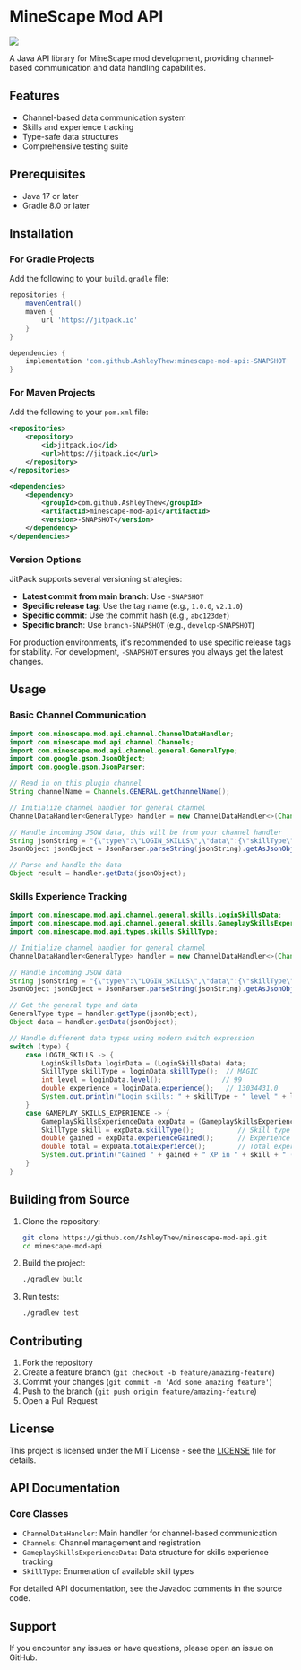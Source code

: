 # MineScape Mod API

[![](https://jitpack.io/v/AshleyThew/minescape-mod-api.svg)](https://jitpack.io/#AshleyThew/minescape-mod-api)

A Java API library for MineScape mod development, providing channel-based communication and data handling capabilities.

## Features

- Channel-based data communication system
- Skills and experience tracking
- Type-safe data structures
- Comprehensive testing suite

## Prerequisites

- Java 17 or later
- Gradle 8.0 or later

## Installation

### For Gradle Projects

Add the following to your `build.gradle` file:

```gradle
repositories {
    mavenCentral()
    maven {
        url 'https://jitpack.io'
    }
}

dependencies {
    implementation 'com.github.AshleyThew:minescape-mod-api:-SNAPSHOT'
}
```

### For Maven Projects

Add the following to your `pom.xml` file:

```xml
<repositories>
    <repository>
        <id>jitpack.io</id>
        <url>https://jitpack.io</url>
    </repository>
</repositories>

<dependencies>
    <dependency>
        <groupId>com.github.AshleyThew</groupId>
        <artifactId>minescape-mod-api</artifactId>
        <version>-SNAPSHOT</version>
    </dependency>
</dependencies>
```

### Version Options

JitPack supports several versioning strategies:

- **Latest commit from main branch**: Use `-SNAPSHOT`
- **Specific release tag**: Use the tag name (e.g., `1.0.0`, `v2.1.0`)
- **Specific commit**: Use the commit hash (e.g., `abc123def`)
- **Specific branch**: Use `branch-SNAPSHOT` (e.g., `develop-SNAPSHOT`)

For production environments, it's recommended to use specific release tags for stability. For development, `-SNAPSHOT` ensures you always get the latest changes.

## Usage

### Basic Channel Communication

```java
import com.minescape.mod.api.channel.ChannelDataHandler;
import com.minescape.mod.api.channel.Channels;
import com.minescape.mod.api.channel.general.GeneralType;
import com.google.gson.JsonObject;
import com.google.gson.JsonParser;

// Read in on this plugin channel
String channelName = Channels.GENERAL.getChannelName();

// Initialize channel handler for general channel
ChannelDataHandler<GeneralType> handler = new ChannelDataHandler<>(Channels.GENERAL, GeneralType.class);

// Handle incoming JSON data, this will be from your channel handler
String jsonString = "{\"type\":\"LOGIN_SKILLS\",\"data\":{\"skillType\":\"ATTACK\",\"level\":75,\"experience\":1210421.0}}";
JsonObject jsonObject = JsonParser.parseString(jsonString).getAsJsonObject();

// Parse and handle the data
Object result = handler.getData(jsonObject);
```

### Skills Experience Tracking

```java
import com.minescape.mod.api.channel.general.skills.LoginSkillsData;
import com.minescape.mod.api.channel.general.skills.GameplaySkillsExperienceData;
import com.minescape.mod.api.types.skills.SkillType;

// Initialize channel handler for general channel
ChannelDataHandler<GeneralType> handler = new ChannelDataHandler<>(Channels.GENERAL, GeneralType.class);

// Handle incoming JSON data
String jsonString = "{\"type\":\"LOGIN_SKILLS\",\"data\":{\"skillType\":\"MAGIC\",\"level\":99,\"experience\":13034431.0}}";
JsonObject jsonObject = JsonParser.parseString(jsonString).getAsJsonObject();

// Get the general type and data
GeneralType type = handler.getType(jsonObject);
Object data = handler.getData(jsonObject);

// Handle different data types using modern switch expression
switch (type) {
    case LOGIN_SKILLS -> {
        LoginSkillsData loginData = (LoginSkillsData) data;
        SkillType skillType = loginData.skillType();  // MAGIC
        int level = loginData.level();               // 99
        double experience = loginData.experience();   // 13034431.0
        System.out.println("Login skills: " + skillType + " level " + level + " with " + experience + " XP");
    }
    case GAMEPLAY_SKILLS_EXPERIENCE -> {
        GameplaySkillsExperienceData expData = (GameplaySkillsExperienceData) data;
        SkillType skill = expData.skillType();           // Skill type
        double gained = expData.experienceGained();      // Experience gained
        double total = expData.totalExperience();        // Total experience
        System.out.println("Gained " + gained + " XP in " + skill + " (total: " + total + ")");
    }
}
```

## Building from Source

1. Clone the repository:

   ```bash
   git clone https://github.com/AshleyThew/minescape-mod-api.git
   cd minescape-mod-api
   ```

2. Build the project:

   ```bash
   ./gradlew build
   ```

3. Run tests:
   ```bash
   ./gradlew test
   ```

## Contributing

1. Fork the repository
2. Create a feature branch (`git checkout -b feature/amazing-feature`)
3. Commit your changes (`git commit -m 'Add some amazing feature'`)
4. Push to the branch (`git push origin feature/amazing-feature`)
5. Open a Pull Request

## License

This project is licensed under the MIT License - see the [LICENSE](LICENSE) file for details.

## API Documentation

### Core Classes

- `ChannelDataHandler`: Main handler for channel-based communication
- `Channels`: Channel management and registration
- `GameplaySkillsExperienceData`: Data structure for skills experience tracking
- `SkillType`: Enumeration of available skill types

For detailed API documentation, see the Javadoc comments in the source code.

## Support

If you encounter any issues or have questions, please open an issue on GitHub.
